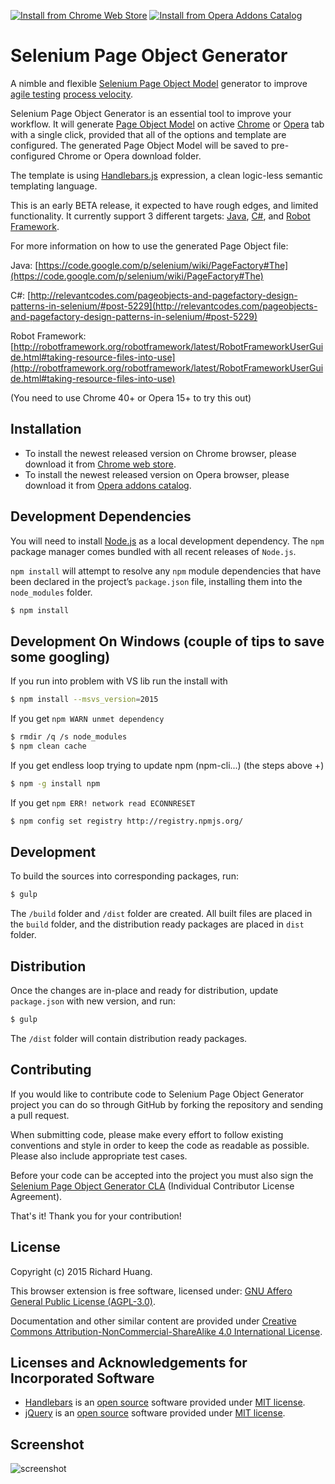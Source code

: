 <a target="_blank" href="https://chrome.google.com/webstore/detail/epgmnmcjdhapiojbohkkemlfkegmbebb">![Install from Chrome Web Store](/images/chrome-web-store.png "Click here to install this extension from the Chrome Web Store")</a>
<a target="_blank" href="https://addons.opera.com/en/extensions/details/selenium-page-object-generator">![Install from Opera Addons Catalog](/images/opera-addons-catalog.png "Click here to install this extension from the Opera Addons Catalog")</a>


Selenium Page Object Generator
==============================

A nimble and flexible [Selenium Page Object Model](https://code.google.com/p/selenium/wiki/PageObjects) generator to improve [agile testing](https://en.wikipedia.org/wiki/Agile_testing) [process velocity](https://en.wikipedia.org/wiki/Velocity_(software_development)).

Selenium Page Object Generator is an essential tool to improve your workflow. It will generate [Page Object Model](http://martinfowler.com/bliki/PageObject.html) on active [Chrome](https://www.google.com/chrome/browser/desktop/index.html) or [Opera](http://www.opera.com/) tab with a single click, provided that all of the options and template are configured. The generated Page Object Model will be saved to pre-configured Chrome or Opera download folder.

The template is using [Handlebars.js](http://handlebarsjs.com/) expression, a clean logic-less semantic templating language.

This is an early BETA release, it expected to have rough edges, and limited functionality. It currently support 3 different targets: [Java](https://en.wikipedia.org/wiki/Java_(programming_language)), [C#](https://en.wikipedia.org/wiki/C_Sharp_(programming_language)), and [Robot Framework](http://robotframework.org/).

For more information on how to use the generated Page Object file:

Java: [https://code.google.com/p/selenium/wiki/PageFactory#The](https://code.google.com/p/selenium/wiki/PageFactory#The)

C#: [http://relevantcodes.com/pageobjects-and-pagefactory-design-patterns-in-selenium/#post-5229](http://relevantcodes.com/pageobjects-and-pagefactory-design-patterns-in-selenium/#post-5229)

Robot Framework: [http://robotframework.org/robotframework/latest/RobotFrameworkUserGuide.html#taking-resource-files-into-use](http://robotframework.org/robotframework/latest/RobotFrameworkUserGuide.html#taking-resource-files-into-use)

(You need to use Chrome 40+ or Opera 15+ to try this out)

Installation
-

- To install the newest released version on Chrome browser, please download it from [Chrome web store](https://chrome.google.com/webstore/detail/epgmnmcjdhapiojbohkkemlfkegmbebb).
- To install the newest released version on Opera browser, please download it from [Opera addons catalog](https://addons.opera.com/en/extensions/details/selenium-page-object-generator).

Development Dependencies
-
You will need to install [Node.js](https://nodejs.org/) as a local development dependency. The `npm` package manager comes bundled with all recent releases of `Node.js`.

`npm install` will attempt to resolve any `npm` module dependencies that have been declared in the project’s `package.json` file, installing them into the `node_modules` folder.

```bash
$ npm install
```

Development On Windows (couple of tips to save some googling)
-

If you run into problem with VS lib run the install with 
```bash
$ npm install --msvs_version=2015
```
If you get `npm WARN unmet dependency`
```bash
$ rmdir /q /s node_modules
$ npm clean cache
```
If you get endless loop trying to update npm (npm-cli...)
(the steps above +)
```bash
$ npm -g install npm
```
If you get `npm ERR! network read ECONNRESET`
```bash
$ npm config set registry http://registry.npmjs.org/
```

Development
-
To build the sources into corresponding packages, run:

```bash
$ gulp
```

The `/build` folder and `/dist` folder are created. All built files are placed in the `build` folder, and the distribution ready packages are placed in `dist` folder.

Distribution
-
Once the changes are in-place and ready for distribution, update `package.json` with new version, and run:

```bash
$ gulp
```

The `/dist` folder will contain distribution ready packages.

Contributing
-
If you would like to contribute code to Selenium Page Object Generator project you can do so through GitHub by forking the repository and sending a pull request.

When submitting code, please make every effort to follow existing conventions and style in order to keep the code as readable as possible. Please also include appropriate test cases.

Before your code can be accepted into the project you must also sign the [Selenium Page Object Generator CLA](https://goo.gl/forms/Bax4dq33Q7) (Individual Contributor License Agreement).

That's it! Thank you for your contribution!

License
-
Copyright (c) 2015 Richard Huang.

This browser extension is free software, licensed under: [GNU Affero General Public License (AGPL-3.0)](http://www.gnu.org/licenses/agpl-3.0.en.html).

Documentation and other similar content are provided under [Creative Commons Attribution-NonCommercial-ShareAlike 4.0 International License](http://creativecommons.org/licenses/by-nc-sa/4.0/).

Licenses and Acknowledgements for Incorporated Software
-

- [Handlebars](http://handlebarsjs.com/) is an [open source](http://opensource.org) software provided under [MIT license](http://opensource.org/licenses/MIT).
- [jQuery](https://jquery.com/) is an [open source](http://opensource.org) software provided under [MIT license](http://opensource.org/licenses/MIT).

Screenshot
-
![screenshot](/images/screenshot-opera-1.png)
